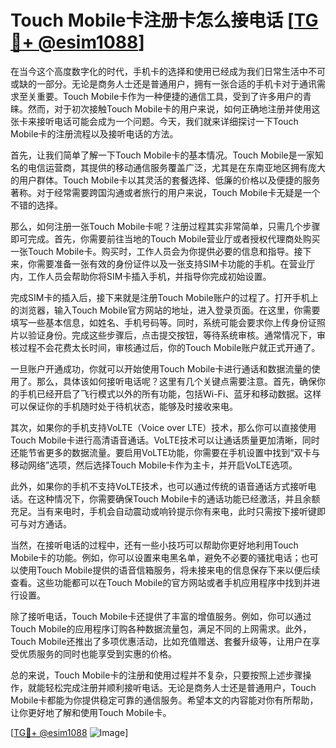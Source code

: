 # Touch Mobile卡注册卡怎么接电话 [[TG💪+ @esim1088](https://t.me/s/esim1088)]

在当今这个高度数字化的时代，手机卡的选择和使用已经成为我们日常生活中不可或缺的一部分。无论是商务人士还是普通用户，拥有一张合适的手机卡对于通讯需求至关重要。Touch Mobile卡作为一种便捷的通信工具，受到了许多用户的青睐。然而，对于初次接触Touch Mobile卡的用户来说，如何正确地注册并使用这张卡来接听电话可能会成为一个问题。今天，我们就来详细探讨一下Touch Mobile卡的注册流程以及接听电话的方法。

首先，让我们简单了解一下Touch Mobile卡的基本情况。Touch Mobile是一家知名的电信运营商，其提供的移动通信服务覆盖广泛，尤其是在东南亚地区拥有庞大的用户群体。Touch Mobile卡以其灵活的套餐选择、低廉的价格以及便捷的服务著称。对于经常需要跨国沟通或者旅行的用户来说，Touch Mobile卡无疑是一个不错的选择。

那么，如何注册一张Touch Mobile卡呢？注册过程其实非常简单，只需几个步骤即可完成。首先，你需要前往当地的Touch Mobile营业厅或者授权代理商处购买一张Touch Mobile卡。购买时，工作人员会为你提供必要的信息和指导。接下来，你需要准备一张有效的身份证件以及一张支持SIM卡功能的手机。在营业厅内，工作人员会帮助你将SIM卡插入手机，并指导你完成初始设置。

完成SIM卡的插入后，接下来就是注册Touch Mobile账户的过程了。打开手机上的浏览器，输入Touch Mobile官方网站的地址，进入登录页面。在这里，你需要填写一些基本信息，如姓名、手机号码等。同时，系统可能会要求你上传身份证照片以验证身份。完成这些步骤后，点击提交按钮，等待系统审核。通常情况下，审核过程不会花费太长时间，审核通过后，你的Touch Mobile账户就正式开通了。

一旦账户开通成功，你就可以开始使用Touch Mobile卡进行通话和数据流量的使用了。那么，具体该如何接听电话呢？这里有几个关键点需要注意。首先，确保你的手机已经开启了飞行模式以外的所有功能，包括Wi-Fi、蓝牙和移动数据。这样可以保证你的手机随时处于待机状态，能够及时接收来电。

其次，如果你的手机支持VoLTE（Voice over LTE）技术，那么你可以直接使用Touch Mobile卡进行高清语音通话。VoLTE技术可以让通话质量更加清晰，同时还能节省更多的数据流量。要启用VoLTE功能，你需要在手机设置中找到“双卡与移动网络”选项，然后选择Touch Mobile卡作为主卡，并开启VoLTE选项。

此外，如果你的手机不支持VoLTE技术，也可以通过传统的语音通话方式接听电话。在这种情况下，你需要确保Touch Mobile卡的通话功能已经激活，并且余额充足。当有来电时，手机会自动震动或响铃提示你有来电，此时只需按下接听键即可与对方通话。

当然，在接听电话的过程中，还有一些小技巧可以帮助你更好地利用Touch Mobile卡的功能。例如，你可以设置来电黑名单，避免不必要的骚扰电话；也可以使用Touch Mobile提供的语音信箱服务，将未接来电的信息保存下来以便后续查看。这些功能都可以在Touch Mobile的官方网站或者手机应用程序中找到并进行设置。

除了接听电话，Touch Mobile卡还提供了丰富的增值服务。例如，你可以通过Touch Mobile的应用程序订购各种数据流量包，满足不同的上网需求。此外，Touch Mobile还推出了多项优惠活动，比如充值赠送、套餐升级等，让用户在享受优质服务的同时也能享受到实惠的价格。

总的来说，Touch Mobile卡的注册和使用过程并不复杂，只要按照上述步骤操作，就能轻松完成注册并顺利接听电话。无论是商务人士还是普通用户，Touch Mobile卡都能为你提供稳定可靠的通信服务。希望本文的内容能对你有所帮助，让你更好地了解和使用Touch Mobile卡。

[[TG💪+ @esim1088](https://t.me/s/esim1088) ![Image](https://i.postimg.cc/4NQfJmqS/Snipaste-2025-05-13-00-14-12.png)]